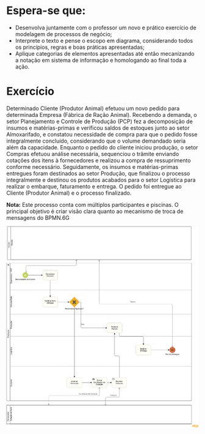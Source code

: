# Espera-se que:

- Desenvolva juntamente com o professor um novo e prático exercício de modelagem de processos de negócio;
- Interprete o texto e pense o escopo em diagrama, considerando todos os princípios, regras e boas práticas apresentadas;
- Aplique categorias de elementos apresentadas até então mecanizando a notação em sistema de informação e homologando ao final toda a ação.

# Exercício

Determinado Cliente (Produtor Animal) efetuou um novo pedido para determinada Empresa (Fábrica de Ração Animal). Recebendo a demanda, o setor Planejamento e Controle de Produção (PCP) fez a decomposição de insumos e matérias-primas e verificou saldos de estoques junto ao setor Almoxarifado, e constatou necessidade de compra para que o pedido fosse integralmente concluído, considerando que o volume demandado seria além da capacidade. Enquanto o pedido do cliente iniciou produção, o setor Compras efetuou análise necessária, sequenciou o trâmite enviando cotações dos itens à fornecedores e realizou a compra de ressuprimento conforme necessário. Seguidamente, os insumos e matérias-primas entregues foram destinados ao setor Produção, que finalizou o processo integralmente e destinou os produtos acabados para o setor Logística para realizar o embarque, faturamento e entrega. O pedido foi entregue ao Cliente (Produtor Animal) e o processo finalizado.

**Nota:** Este processo conta com múltiplos participantes e piscinas. O principal objetivo é criar visão clara quanto ao mecanismo de troca de mensagens do BPMN.6G

![Exercicio](./aula8/Processo%20de%20Produto%20Animal%20Diagrama.png)
